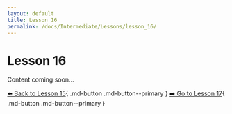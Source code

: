 ```yaml
---
layout: default
title: Lesson 16
permalink: /docs/Intermediate/Lessons/lesson_16/
---
```


# Lesson 16

Content coming soon...

[⬅️ Back to Lesson 15](lesson_15.md){ .md-button .md-button--primary }  [➡️ Go to Lesson 17](lesson_17.md){ .md-button .md-button--primary }
